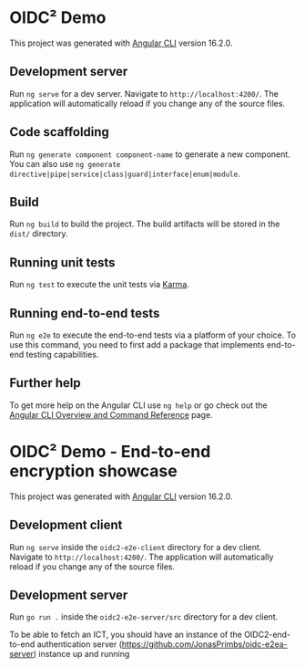 # OIDC² Demo

This project was generated with [Angular CLI](https://github.com/angular/angular-cli) version 16.2.0.

## Development server

Run `ng serve` for a dev server. Navigate to `http://localhost:4200/`. The application will automatically reload if you change any of the source files.

## Code scaffolding

Run `ng generate component component-name` to generate a new component. You can also use `ng generate directive|pipe|service|class|guard|interface|enum|module`.

## Build

Run `ng build` to build the project. The build artifacts will be stored in the `dist/` directory.

## Running unit tests

Run `ng test` to execute the unit tests via [Karma](https://karma-runner.github.io).

## Running end-to-end tests

Run `ng e2e` to execute the end-to-end tests via a platform of your choice. To use this command, you need to first add a package that implements end-to-end testing capabilities.

## Further help

To get more help on the Angular CLI use `ng help` or go check out the [Angular CLI Overview and Command Reference](https://angular.io/cli) page.


# OIDC² Demo - End-to-end encryption showcase

This project was generated with [Angular CLI](https://github.com/angular/angular-cli) version 16.2.0.

## Development client

Run `ng serve` inside the `oidc2-e2e-client` directory for a dev client. Navigate to `http://localhost:4200/`. The application will automatically reload if you change any of the source files.

## Development server
Run `go run .` inside the `oidc2-e2e-server/src` directory for a dev client.

To be able to fetch an ICT, you should have an instance of the OIDC2-end-to-end authentication server (https://github.com/JonasPrimbs/oidc-e2ea-server) instance up and running
